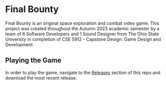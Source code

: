 # Final Bounty

Final Bounty is an original space exploration and combat video game.  This project was created throughout the Autumn 2023 academic semester by a team of 6 Software Developers and 1 Sound Designer from The Ohio State University in completion of CSE 5912 - Capstone Design: Game Design and Development.  

## Playing the Game
In order to play the game, navigate to the [Releases](https://github.com/tgkasarcik/FinalBounty-Public/releases) section of this repo and download the most recent release.
